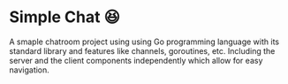 # Simple Chat :satisfied:

A smaple chatroom project using using Go programming language with its standard library and features like channels, goroutines, etc. Including the server and the client components independently which allow for easy navigation.
